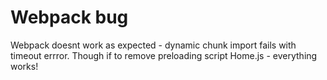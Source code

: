 # Webpack bug

Webpack doesnt work as expected - dynamic chunk import fails with timeout errror.
Though if to remove preloading script Home.js - everything works!
